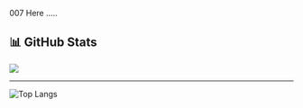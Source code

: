 007 Here .....

## 📊 GitHub Stats
<picture>
  <source
    srcset="https://github-readme-stats.vercel.app/api?username=007-bg&show_icons=true&theme=dark"
    media="(prefers-color-scheme: dark)"
  />
  <source
    srcset="https://github-readme-stats.vercel.app/api?username=007-bg&show_icons=true"
    media="(prefers-color-scheme: light), (prefers-color-scheme: no-preference)"
  />
  <img src="https://github-readme-stats.vercel.app/api?username=007-bg&show_icons=true" />
</picture>

------------------------------------------

![Top Langs](https://github-readme-stats.vercel.app/api/top-langs/?username=007-bg&size_weight=0.5&count_weight=0.5)

